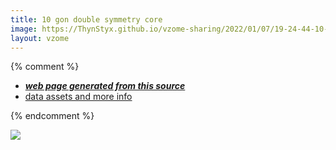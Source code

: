 ```yaml
---
title: 10 gon double symmetry core
image: https://ThynStyx.github.io/vzome-sharing/2022/01/07/19-24-44-10-gon-double-symmetry-core/10-gon-double-symmetry-core.png
layout: vzome
---
```


{% comment %}
 - [***web page generated from this source***][post]
 - [data assets and more info][github]

[post]: <https://ThynStyx.github.io/vzome-sharing/2022/01/07/10-gon-double-symmetry-core-19-24-44.html>
[github]: <https://github.com/ThynStyx/vzome-sharing/tree/main/2022/01/07/19-24-44-10-gon-double-symmetry-core/>
{% endcomment %}

<vzome-viewer style="width: 100%; height: 65vh;"
       src="https://ThynStyx.github.io/vzome-sharing/2022/01/07/19-24-44-10-gon-double-symmetry-core/10-gon-double-symmetry-core.vZome" >
  <img src="https://ThynStyx.github.io/vzome-sharing/2022/01/07/19-24-44-10-gon-double-symmetry-core/10-gon-double-symmetry-core.png" />
</vzome-viewer>